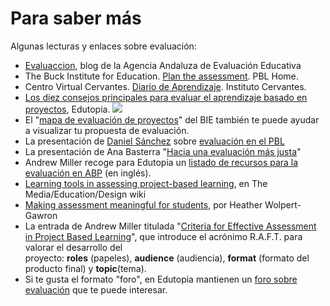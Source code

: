 
# Para saber más

Algunas lecturas y enlaces sobre evaluación:

- [Evaluaccion](http://evaluaccion.es/), blog de la Agencia Andaluza de Evaluación Educativa
- The Buck Institute for Education. [Plan the assessment](http://pbl-online.org/PlanTheAssessment/plantheassessment.html). PBL Home.
- Centro Virtual Cervantes. [Diario de Aprendizaje](http://cvc.cervantes.es/ensenanza/biblioteca_ele/diccio_ele/diccionario/diario.htm). Instituto Cervantes.
- [Los diez consejos principales para evaluar el aprendizaje basado en proyectos](http://www.edutopia.org/pdfs/guides/edutopia-guia-diez-consejos-para-evaluar-PBL-espanol-para-imprimir.pdf), Edutopia.
![](https://raw.githubusercontent.com/catedu/abp/master/http://cita.fundaciongsr.com/blank.gif)
- El "[mapa de evaluación de proyectos](http://bie.org/object/document/project_assessment_map)" del BIE también te puede ayudar a visualizar tu propuesta de evaluación.
- La presentación de [Daniel Sánchez](http://twitter.com/dasava) sobre [evaluación en el PBL](http://www.slideshare.net/dasava/evaluacin-en-el-pbl-abp)
- La presentación de Ana Basterra "[Hacia una evaluación más justa](http://www.slideshare.net/AnaBasterra/hacia-una-evaluacin-ms-justa-5256910)"
- Andrew Miller recoge para Edutopia un [listado de recursos para la evaluación en ABP](http://www.edutopia.org/pbl-assessment-resources) (en inglés).
- [Learning tools in assessing project-based learning](http://etec.ctlt.ubc.ca/510wiki/Learning_Tools_in_Assessing_Project-based_Learning), en The Media/Education/Design wiki
- [Making assessment meaningful for students](http://www.teachercreated.com/blog/2014/02/making-assessments-meaningful-for-students/?utm_source=feedburner&amp;utm_medium=feed&amp;utm_campaign=Feed:+TeacherCreatedTips+%28TEACHER+CREATED+TIPS%29), por Heather Wolpert-Gawron
- La entrada de Andrew Miller titulada "[Criteria for Effective Assessment in Project Based Learning](http://www.edutopia.org/blog/effective-assessment-project-based-learning-andrew-miller)", que introduce el acrónimo R.A.F.T. para valorar el desarrollo del proyecto: **roles** (papeles), **audience** (audiencia), **format** (formato del producto final) y **topic**(tema).
- Si te gusta el formato "foro", en Edutopia mantienen un [foro sobre evaluación](http://www.edutopia.org/groups/assessment) que te puede interesar.
